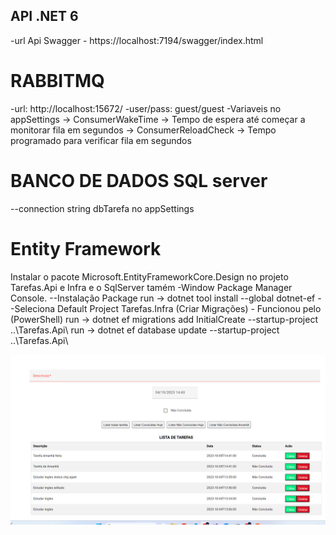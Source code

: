## API .NET 6
-url Api Swagger - https://localhost:7194/swagger/index.html

# RABBITMQ
-url: http://localhost:15672/
-user/pass: guest/guest
-Variaveis no appSettings
-> ConsumerWakeTime -> Tempo de espera até começar a monitorar fila em segundos
-> ConsumerReloadCheck -> Tempo programado para verificar fila em segundos

# BANCO DE DADOS SQL server
--connection string dbTarefa no appSettings

# Entity Framework
Instalar o pacote Microsoft.EntityFrameworkCore.Design no projeto Tarefas.Api e Infra e o SqlServer tamém
-Window Package Manager Console.
--Instalação Package
run -> dotnet tool install --global dotnet-ef
--Seleciona Default Project Tarefas.Infra (Criar Migrações) - Funcionou pelo (PowerShell)
run -> dotnet ef migrations add InitialCreate  --startup-project ..\Tarefas.Api\ 
run -> dotnet ef database update --startup-project ..\Tarefas.Api\

![UserSeach](https://github.com/tiagorockman/ProjetoTarefas.API.NET6.RabbitMq.EntityF/blob/main/arquivosExtras/tela.png)
